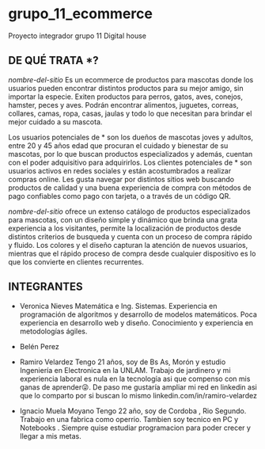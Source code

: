 # grupo_11_ecommerce
Proyecto integrador grupo 11 Digital house

## DE QUÉ TRATA *?

*nombre-del-sitio* Es un ecommerce de productos para mascotas donde los usuarios pueden encontrar distintos productos para su mejor amigo, sin importar la especie. Exiten productos para perros, gatos, aves, conejos, hamster, peces y aves. Podrán encontrar alimentos, juguetes, correas, collares, camas, ropa, casas, jaulas y todo lo que necesitan para brindar el mejor cuidado a su mascota. 

Los usuarios potenciales de * son los dueños de mascotas joves y adultos, entre 20 y 45 años edad que procuran el cuidado y bienestar de su mascotas, por lo que buscan productos especializados y además, cuentan con el poder adquisitivo para adquirirlos. Los clientes potenciales de * son usuarios activos en redes sociales y están acostumbrados a realizar compras online. Les gusta navegar por distintos sitios web buscando productos de calidad y una buena experiencia de compra con métodos de pago confiables como pago con tarjeta, o a través de un código QR.

*nombre-del-sitio* ofrece un extenso catálogo de productos especializados para mascotas, con un diseño simple y dinámico que brinda una grata experiencia a los visitantes, permite la localización de productos desde distintos criterios de busqueda y cuenta con un proceso de compra rápido y fluido. Los colores y el diseño capturan la atención de nuevos usuarios, mientras que el rápido proceso de compra desde cualquier dispositivo es lo que los convierte en clientes recurrentes. 


## INTEGRANTES
- Veronica Nieves 
Matemática e Ing. Sistemas. Experiencia en programación de algoritmos y desarrollo de modelos matemáticos. Poca experiencia en desarrollo web y diseño. Conocimiento y experiencia en metodologías ágiles.

- Belén Perez

- Ramiro Velardez
Tengo 21 años, soy de Bs As, Morón y estudio Ingeniería en Electronica en la UNLAM. Trabajo de jardinero y mi experiencia laboral es nula en la tecnología asi que compenso con mis ganas de aprender😜. De paso me gustaría ampliar mi red en linkedin asi que lo comparto por si buscan lo mismo linkedin.com/in/ramiro-velardez

- Ignacio Muela Moyano
Tengo 22 año, soy de Cordoba , Rio Segundo. Trabajo en una fabrica como operrio. Tambien soy tecnico en PC y Notebooks . Siempre quise estudiar programacion para poder crecer y llegar a mis metas.

